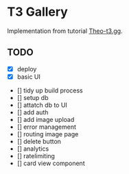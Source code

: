 # T3 Gallery 

Implementation from tutorial [Theo-t3.gg](https://www.youtube.com/watch?v=d5x0JCZbAJs).

## TODO

- [x] deploy
- [x] basic UI
- [] tidy up build process 
- [] setup db
- [] attatch db to UI
- [] add auth
- [] add image upload
- [] error management
- [] routing image page
- [] delete button
- [] analytics
- [] ratelimiting
- [] card view component